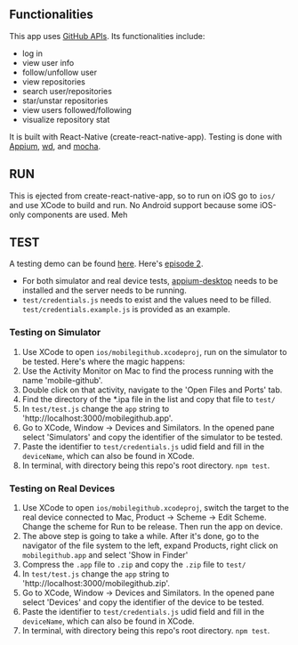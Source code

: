 ## Functionalities

This app uses [GitHub APIs](https://developer.github.com/v3/). Its functionalities include:

- log in
- view user info
- follow/unfollow user
- view repositories
- search user/repositories
- star/unstar repositories
- view users followed/following
- visualize repository stat

It is built with React-Native (create-react-native-app). Testing is done with [Appium](https://github.com/appium/appium), [wd](https://github.com/admc/wd), and [mocha](https://mochajs.org/).

## RUN
This is ejected from create-react-native-app, so to run on iOS go to `ios/` and use XCode to build and run.
No Android support because some iOS-only components are used. Meh

## TEST

A testing demo can be found [here](https://www.youtube.com/watch?v=nPnaNirib8U). Here's [episode 2](https://www.youtube.com/watch?v=RCYYVNnC8p4).

- For both simulator and real device tests, [appium-desktop](https://github.com/appium/appium-desktop) needs to be installed and the server needs to be running.
- `test/credentials.js` needs to exist and the values need to be filled. `test/credentials.example.js` is provided as an example.

### Testing on Simulator

1. Use XCode to open `ios/mobilegithub.xcodeproj`, run on the simulator to be tested. Here's where the magic happens: 
2. Use the Activity Monitor on Mac to find the process running with the name 'mobile-github'.
3. Double click on that activity, navigate to the 'Open Files and Ports' tab.
4. Find the directory of the *.ipa file in the list and copy that file to `test/`
5. In `test/test.js` change the `app` string to 'http://localhost:3000/mobilegithub.app'.
6. Go to XCode, Window -> Devices and Similators. In the opened pane select 'Simulators' and copy the identifier of the simulator to be tested.
7. Paste the identifier to `test/credentials.js` udid field and fill in the `deviceName`, which can also be found in XCode.
8. In terminal, with directory being this repo's root directory. `npm test`.

### Testing on Real Devices

1. Use XCode to open `ios/mobilegithub.xcodeproj`, switch the target to the real device connected to Mac, Product -> Scheme -> Edit Scheme. Change the scheme for Run to be release. Then run the app on device.
2. The above step is going to take a while. After it's done, go to the navigator of the file system to the left, expand Products, right click on `mobilegithub.app` and select 'Show in Finder'
3. Compress the `.app` file to `.zip` and copy the `.zip` file to `test/`
4. In `test/test.js` change the `app` string to 'http://localhost:3000/mobilegithub.zip'.
5. Go to XCode, Window -> Devices and Similators. In the opened pane select 'Devices' and copy the identifier of the device to be tested.
6. Paste the identifier to `test/credentials.js` udid field and fill in the `deviceName`, which can also be found in XCode.
7. In terminal, with directory being this repo's root directory. `npm test`.